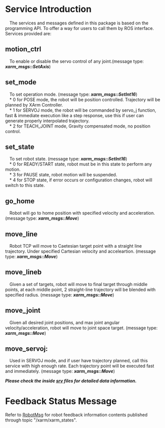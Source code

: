 # Service Introduction
&ensp;&ensp;The services and messages defined in this package is based on the programming API. To offer a way for users to call them by ROS interface. Services provided are:  

## motion_ctrl  
&ensp;&ensp;To enable or disable the servo control of any joint.(message type: ***xarm_msgs::SetAxis***)  
## set_mode  
&ensp;&ensp;To set operation mode. (message type: ***xarm_msgs::SetInt16***)  
&ensp;&ensp;* 0 for POSE mode, the robot will be position controlled. Trajectory will be planned by XArm Controller.  
&ensp;&ensp;* 1 for SERVOJ mode, the robot will be commanded by servo_j function, fast & immediate execution like a step response, use this if user can generate properly interpolated trajectory.  
&ensp;&ensp;* 2 for TEACH_JOINT mode, Gravity compensated mode, no position control.  

## set_state   
&ensp;&ensp;To set robot state. (message type: ***xarm_msgs::SetInt16***)  
&ensp;&ensp;* 0 for READY/START state, robot must be in this state to perform any motion.  
&ensp;&ensp;* 3 for PAUSE state, robot motion will be suspended.  
&ensp;&ensp;* 4 for STOP state, if error occurs or configuration changes, robot will switch to this state.  

## go_home  
&ensp;&ensp;Robot will go to home position with specified velocity and acceleration.(message type: ***xarm_msgs::Move***)  

## move_line   
&ensp;&ensp;Robot TCP will move to Caetesian target point with a straight line trajectory. Under specified Cartesian velocity and acceleartion. (message type: ***xarm_msgs::Move***)  

## move_lineb  
&ensp;&ensp;Given a set of targets, robot will move to final target through middle points, at each middle point, 2 straight-line trajectory will be blended with specified radius. (message type: ***xarm_msgs::Move***)  

## move_joint    
&ensp;&ensp;Given all desired joint positions, and max joint angular velocity/acceleration, robot will move to joint space target. (message type: ***xarm_msgs::Move***)  

## move_servoj:   
&ensp;&ensp;Used in SERVOJ mode, and if user have trajectory planned, call this service with high enough rate. Each trajectory point will be executed fast and immediately. (message type: ***xarm_msgs::Move***)  

***Please check the inside [srv](./srv/) files for detailed data information.***

# Feedback Status Message

Refer to [RobotMsg](./msg/RobotMsg.msg) for robot feedback information contents published through topic "/xarm/xarm_states".  